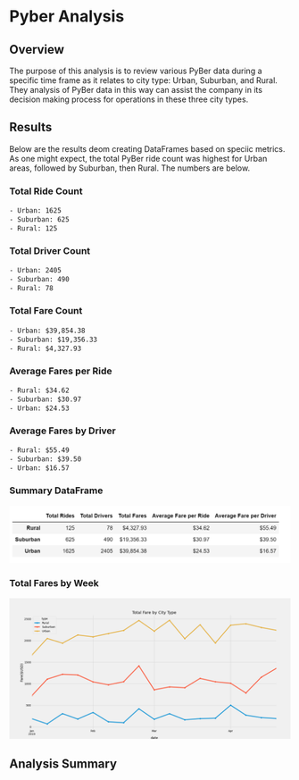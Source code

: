 # Pyber Analysis

## Overview
The purpose of this analysis is to review various PyBer data during a specific time frame as it relates to city type: Urban, Suburban, and Rural.  They analysis of PyBer data in this way can assist the company in its decision making process for operations in these three city types. 

## Results
Below are the results deom creating DataFrames based on speciic metrics. As one might expect, the total PyBer ride count was highest for Urban areas, followed by Suburban, then Rural.  The numbers are below.

### Total Ride Count

    - Urban: 1625
    - Suburban: 625
    - Rural: 125

### Total Driver Count
    - Urban: 2405
    - Suburban: 490
    - Rural: 78

### Total Fare Count
    - Urban: $39,854.38
    - Suburban: $19,356.33
    - Rural: $4,327.93

### Average Fares per Ride
    - Rural: $34.62
    - Suburban: $30.97
    - Urban: $24.53

### Average Fares by Driver
    - Rural: $55.49
    - Suburban: $39.50
    - Urban: $16.57

### Summary DataFrame
![PyBer Summary](https://github.com/cflavallee/Pyber_Analysis/blob/main/analysis/Summary%20DataFrame.PNG)


### Total Fares by Week
![PyBer Summary](https://github.com/cflavallee/Pyber_Analysis/blob/main/analysis/TotalFare.png)


## Analysis Summary 
